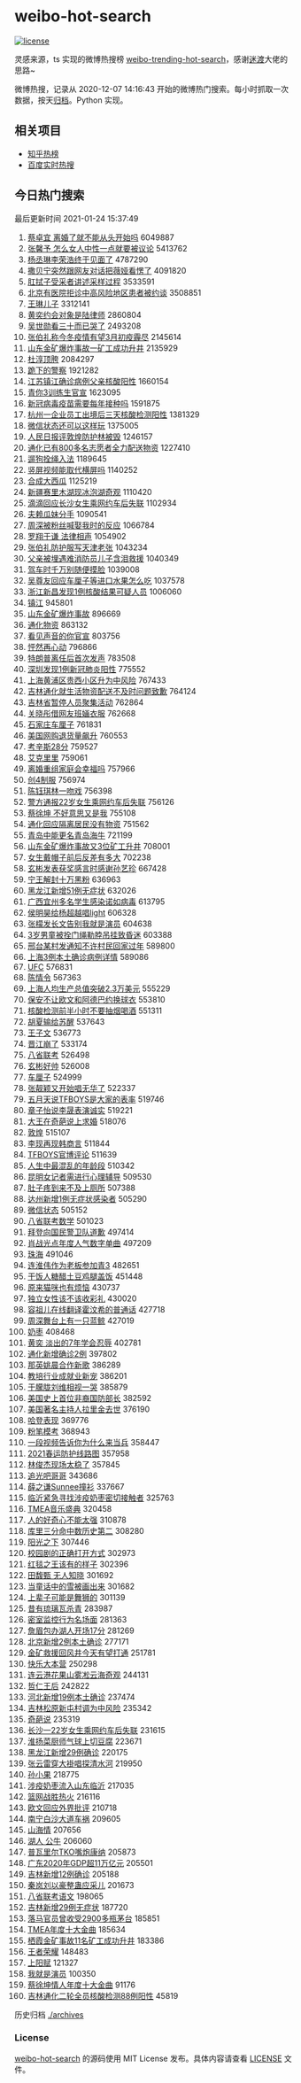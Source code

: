 # weibo-hot-search

[![license](https://img.shields.io/github/license/Arrackisarookie/weibo-hot-search)](https://github.com/Arrackisarookie/weibo-hot-search/blob/master/LICENSE)

灵感来源，ts 实现的微博热搜榜 [weibo-trending-hot-search](https://github.com/justjavac/weibo-trending-hot-search)，感谢[迷渡](https://github.com/justjavac)大佬的思路~

微博热搜，记录从 2020-12-07 14:16:43 开始的微博热门搜索。每小时抓取一次数据，按天[归档](./archives)。Python 实现。

## 相关项目
+ [知乎热榜](https://github.com/Arrackisarookie/zhihu-top-search)
+ [百度实时热搜](https://github.com/Arrackisarookie/baidu-hot-search)

## 今日热门搜索

<!-- Rank Begin -->

最后更新时间 2021-01-24 15:37:49

1. [蔡卓宜 离婚了就不能从头开始吗](https://s.weibo.com/weibo?q=%E8%94%A1%E5%8D%93%E5%AE%9C%20%E7%A6%BB%E5%A9%9A%E4%BA%86%E5%B0%B1%E4%B8%8D%E8%83%BD%E4%BB%8E%E5%A4%B4%E5%BC%80%E5%A7%8B%E5%90%97&Refer=top) 6049887
1. [张馨予 怎么女人中性一点就要被议论](https://s.weibo.com/weibo?q=%E5%BC%A0%E9%A6%A8%E4%BA%88%20%E6%80%8E%E4%B9%88%E5%A5%B3%E4%BA%BA%E4%B8%AD%E6%80%A7%E4%B8%80%E7%82%B9%E5%B0%B1%E8%A6%81%E8%A2%AB%E8%AE%AE%E8%AE%BA&Refer=top) 5413762
1. [杨丞琳李荣浩终于见面了](https://s.weibo.com/weibo?q=%23%E6%9D%A8%E4%B8%9E%E7%90%B3%E6%9D%8E%E8%8D%A3%E6%B5%A9%E7%BB%88%E4%BA%8E%E8%A7%81%E9%9D%A2%E4%BA%86%23&Refer=top) 4787290
1. [撒贝宁突然跟网友对话把薇娅看愣了](https://s.weibo.com/weibo?q=%23%E6%92%92%E8%B4%9D%E5%AE%81%E7%AA%81%E7%84%B6%E8%B7%9F%E7%BD%91%E5%8F%8B%E5%AF%B9%E8%AF%9D%E6%8A%8A%E8%96%87%E5%A8%85%E7%9C%8B%E6%84%A3%E4%BA%86%23&Refer=top) 4091820
1. [肛拭子受采者讲述采样过程](https://s.weibo.com/weibo?q=%23%E8%82%9B%E6%8B%AD%E5%AD%90%E5%8F%97%E9%87%87%E8%80%85%E8%AE%B2%E8%BF%B0%E9%87%87%E6%A0%B7%E8%BF%87%E7%A8%8B%23&Refer=top) 3533591
1. [北京有医院拒诊中高风险地区患者被约谈](https://s.weibo.com/weibo?q=%23%E5%8C%97%E4%BA%AC%E6%9C%89%E5%8C%BB%E9%99%A2%E6%8B%92%E8%AF%8A%E4%B8%AD%E9%AB%98%E9%A3%8E%E9%99%A9%E5%9C%B0%E5%8C%BA%E6%82%A3%E8%80%85%E8%A2%AB%E7%BA%A6%E8%B0%88%23&Refer=top) 3508851
1. [王琳儿子](https://s.weibo.com/weibo?q=%E7%8E%8B%E7%90%B3%E5%84%BF%E5%AD%90&Refer=top) 3312141
1. [黄奕约会对象是陆律师](https://s.weibo.com/weibo?q=%23%E9%BB%84%E5%A5%95%E7%BA%A6%E4%BC%9A%E5%AF%B9%E8%B1%A1%E6%98%AF%E9%99%86%E5%BE%8B%E5%B8%88%23&Refer=top) 2860804
1. [吴世勋看三十而已哭了](https://s.weibo.com/weibo?q=%23%E5%90%B4%E4%B8%96%E5%8B%8B%E7%9C%8B%E4%B8%89%E5%8D%81%E8%80%8C%E5%B7%B2%E5%93%AD%E4%BA%86%23&Refer=top) 2493208
1. [张伯礼称今冬疫情有望3月初疫霾尽](https://s.weibo.com/weibo?q=%23%E5%BC%A0%E4%BC%AF%E7%A4%BC%E7%A7%B0%E4%BB%8A%E5%86%AC%E7%96%AB%E6%83%85%E6%9C%89%E6%9C%9B3%E6%9C%88%E5%88%9D%E7%96%AB%E9%9C%BE%E5%B0%BD%23&Refer=top) 2145614
1. [山东金矿爆炸事故一矿工成功升井](https://s.weibo.com/weibo?q=%23%E5%B1%B1%E4%B8%9C%E9%87%91%E7%9F%BF%E7%88%86%E7%82%B8%E4%BA%8B%E6%95%85%E4%B8%80%E7%9F%BF%E5%B7%A5%E6%88%90%E5%8A%9F%E5%8D%87%E4%BA%95%23&Refer=top) 2135929
1. [杜淳顶胯](https://s.weibo.com/weibo?q=%23%E6%9D%9C%E6%B7%B3%E9%A1%B6%E8%83%AF%23&Refer=top) 2084297
1. [跪下的警察](https://s.weibo.com/weibo?q=%23%E8%B7%AA%E4%B8%8B%E7%9A%84%E8%AD%A6%E5%AF%9F%23&Refer=top) 1921282
1. [江苏镇江确诊病例父亲核酸阳性](https://s.weibo.com/weibo?q=%23%E6%B1%9F%E8%8B%8F%E9%95%87%E6%B1%9F%E7%A1%AE%E8%AF%8A%E7%97%85%E4%BE%8B%E7%88%B6%E4%BA%B2%E6%A0%B8%E9%85%B8%E9%98%B3%E6%80%A7%23&Refer=top) 1660154
1. [青你3训练生官宣](https://s.weibo.com/weibo?q=%23%E9%9D%92%E4%BD%A03%E8%AE%AD%E7%BB%83%E7%94%9F%E5%AE%98%E5%AE%A3%23&Refer=top) 1623095
1. [新冠病毒疫苗需要每年接种吗](https://s.weibo.com/weibo?q=%23%E6%96%B0%E5%86%A0%E7%97%85%E6%AF%92%E7%96%AB%E8%8B%97%E9%9C%80%E8%A6%81%E6%AF%8F%E5%B9%B4%E6%8E%A5%E7%A7%8D%E5%90%97%23&Refer=top) 1591875
1. [杭州一企业员工出境后三天核酸检测阳性](https://s.weibo.com/weibo?q=%23%E6%9D%AD%E5%B7%9E%E4%B8%80%E4%BC%81%E4%B8%9A%E5%91%98%E5%B7%A5%E5%87%BA%E5%A2%83%E5%90%8E%E4%B8%89%E5%A4%A9%E6%A0%B8%E9%85%B8%E6%A3%80%E6%B5%8B%E9%98%B3%E6%80%A7%23&Refer=top) 1381329
1. [微信状态还可以这样玩](https://s.weibo.com/weibo?q=%23%E5%BE%AE%E4%BF%A1%E7%8A%B6%E6%80%81%E8%BF%98%E5%8F%AF%E4%BB%A5%E8%BF%99%E6%A0%B7%E7%8E%A9%23&Refer=top) 1375005
1. [人民日报评敦煌防护林被毁](https://s.weibo.com/weibo?q=%23%E4%BA%BA%E6%B0%91%E6%97%A5%E6%8A%A5%E8%AF%84%E6%95%A6%E7%85%8C%E9%98%B2%E6%8A%A4%E6%9E%97%E8%A2%AB%E6%AF%81%23&Refer=top) 1246157
1. [通化已有800多名志愿者全力配送物资](https://s.weibo.com/weibo?q=%23%E9%80%9A%E5%8C%96%E5%B7%B2%E6%9C%89800%E5%A4%9A%E5%90%8D%E5%BF%97%E6%84%BF%E8%80%85%E5%85%A8%E5%8A%9B%E9%85%8D%E9%80%81%E7%89%A9%E8%B5%84%23&Refer=top) 1227410
1. [遛狗拴绳入法](https://s.weibo.com/weibo?q=%23%E9%81%9B%E7%8B%97%E6%8B%B4%E7%BB%B3%E5%85%A5%E6%B3%95%23&Refer=top) 1189645
1. [竖屏视频能取代横屏吗](https://s.weibo.com/weibo?q=%23%E7%AB%96%E5%B1%8F%E8%A7%86%E9%A2%91%E8%83%BD%E5%8F%96%E4%BB%A3%E6%A8%AA%E5%B1%8F%E5%90%97%23&Refer=top) 1140252
1. [合成大西瓜](https://s.weibo.com/weibo?q=%23%E5%90%88%E6%88%90%E5%A4%A7%E8%A5%BF%E7%93%9C%23&Refer=top) 1125219
1. [新疆赛里木湖现冰泡湖奇观](https://s.weibo.com/weibo?q=%23%E6%96%B0%E7%96%86%E8%B5%9B%E9%87%8C%E6%9C%A8%E6%B9%96%E7%8E%B0%E5%86%B0%E6%B3%A1%E6%B9%96%E5%A5%87%E8%A7%82%23&Refer=top) 1110420
1. [滴滴回应长沙女生乘网约车后失联](https://s.weibo.com/weibo?q=%23%E6%BB%B4%E6%BB%B4%E5%9B%9E%E5%BA%94%E9%95%BF%E6%B2%99%E5%A5%B3%E7%94%9F%E4%B9%98%E7%BD%91%E7%BA%A6%E8%BD%A6%E5%90%8E%E5%A4%B1%E8%81%94%23&Refer=top) 1102934
1. [夫赖瓜妹分手](https://s.weibo.com/weibo?q=%23%E5%A4%AB%E8%B5%96%E7%93%9C%E5%A6%B9%E5%88%86%E6%89%8B%23&Refer=top) 1090541
1. [周深被粉丝喊娶我时的反应](https://s.weibo.com/weibo?q=%23%E5%91%A8%E6%B7%B1%E8%A2%AB%E7%B2%89%E4%B8%9D%E5%96%8A%E5%A8%B6%E6%88%91%E6%97%B6%E7%9A%84%E5%8F%8D%E5%BA%94%23&Refer=top) 1066784
1. [罗翔于谦 法律相声](https://s.weibo.com/weibo?q=%E7%BD%97%E7%BF%94%E4%BA%8E%E8%B0%A6%20%E6%B3%95%E5%BE%8B%E7%9B%B8%E5%A3%B0&Refer=top) 1054902
1. [张伯礼防护服写天津老张](https://s.weibo.com/weibo?q=%23%E5%BC%A0%E4%BC%AF%E7%A4%BC%E9%98%B2%E6%8A%A4%E6%9C%8D%E5%86%99%E5%A4%A9%E6%B4%A5%E8%80%81%E5%BC%A0%23&Refer=top) 1043234
1. [父亲被埋遇难消防员儿子含泪救援](https://s.weibo.com/weibo?q=%23%E7%88%B6%E4%BA%B2%E8%A2%AB%E5%9F%8B%E9%81%87%E9%9A%BE%E6%B6%88%E9%98%B2%E5%91%98%E5%84%BF%E5%AD%90%E5%90%AB%E6%B3%AA%E6%95%91%E6%8F%B4%23&Refer=top) 1040349
1. [驾车时千万别随便摸脸](https://s.weibo.com/weibo?q=%23%E9%A9%BE%E8%BD%A6%E6%97%B6%E5%8D%83%E4%B8%87%E5%88%AB%E9%9A%8F%E4%BE%BF%E6%91%B8%E8%84%B8%23&Refer=top) 1039008
1. [吴尊友回应车厘子等进口水果怎么吃](https://s.weibo.com/weibo?q=%23%E5%90%B4%E5%B0%8A%E5%8F%8B%E5%9B%9E%E5%BA%94%E8%BD%A6%E5%8E%98%E5%AD%90%E7%AD%89%E8%BF%9B%E5%8F%A3%E6%B0%B4%E6%9E%9C%E6%80%8E%E4%B9%88%E5%90%83%23&Refer=top) 1037578
1. [浙江新昌发现1例核酸结果可疑人员](https://s.weibo.com/weibo?q=%23%E6%B5%99%E6%B1%9F%E6%96%B0%E6%98%8C%E5%8F%91%E7%8E%B01%E4%BE%8B%E6%A0%B8%E9%85%B8%E7%BB%93%E6%9E%9C%E5%8F%AF%E7%96%91%E4%BA%BA%E5%91%98%23&Refer=top) 1006060
1. [镇江](https://s.weibo.com/weibo?q=%E9%95%87%E6%B1%9F&Refer=top) 945801
1. [山东金矿爆炸事故](https://s.weibo.com/weibo?q=%E5%B1%B1%E4%B8%9C%E9%87%91%E7%9F%BF%E7%88%86%E7%82%B8%E4%BA%8B%E6%95%85&Refer=top) 896669
1. [通化物资](https://s.weibo.com/weibo?q=%E9%80%9A%E5%8C%96%E7%89%A9%E8%B5%84&Refer=top) 863132
1. [看见声音的你官宣](https://s.weibo.com/weibo?q=%23%E7%9C%8B%E8%A7%81%E5%A3%B0%E9%9F%B3%E7%9A%84%E4%BD%A0%E5%AE%98%E5%AE%A3%23&Refer=top) 803756
1. [怦然再心动](https://s.weibo.com/weibo?q=%E6%80%A6%E7%84%B6%E5%86%8D%E5%BF%83%E5%8A%A8&Refer=top) 796866
1. [特朗普离任后首次发声](https://s.weibo.com/weibo?q=%23%E7%89%B9%E6%9C%97%E6%99%AE%E7%A6%BB%E4%BB%BB%E5%90%8E%E9%A6%96%E6%AC%A1%E5%8F%91%E5%A3%B0%23&Refer=top) 783508
1. [深圳发现1例新冠肺炎阳性](https://s.weibo.com/weibo?q=%23%E6%B7%B1%E5%9C%B3%E5%8F%91%E7%8E%B01%E4%BE%8B%E6%96%B0%E5%86%A0%E8%82%BA%E7%82%8E%E9%98%B3%E6%80%A7%23&Refer=top) 775552
1. [上海黄浦区贵西小区升为中风险](https://s.weibo.com/weibo?q=%23%E4%B8%8A%E6%B5%B7%E9%BB%84%E6%B5%A6%E5%8C%BA%E8%B4%B5%E8%A5%BF%E5%B0%8F%E5%8C%BA%E5%8D%87%E4%B8%BA%E4%B8%AD%E9%A3%8E%E9%99%A9%23&Refer=top) 767433
1. [吉林通化就生活物资配送不及时问题致歉](https://s.weibo.com/weibo?q=%23%E5%90%89%E6%9E%97%E9%80%9A%E5%8C%96%E5%B0%B1%E7%94%9F%E6%B4%BB%E7%89%A9%E8%B5%84%E9%85%8D%E9%80%81%E4%B8%8D%E5%8F%8A%E6%97%B6%E9%97%AE%E9%A2%98%E8%87%B4%E6%AD%89%23&Refer=top) 764124
1. [吉林省暂停人员聚集活动](https://s.weibo.com/weibo?q=%23%E5%90%89%E6%9E%97%E7%9C%81%E6%9A%82%E5%81%9C%E4%BA%BA%E5%91%98%E8%81%9A%E9%9B%86%E6%B4%BB%E5%8A%A8%23&Refer=top) 762864
1. [关晓彤借网友班婳衣服](https://s.weibo.com/weibo?q=%23%E5%85%B3%E6%99%93%E5%BD%A4%E5%80%9F%E7%BD%91%E5%8F%8B%E7%8F%AD%E5%A9%B3%E8%A1%A3%E6%9C%8D%23&Refer=top) 762668
1. [石家庄车厘子](https://s.weibo.com/weibo?q=%E7%9F%B3%E5%AE%B6%E5%BA%84%E8%BD%A6%E5%8E%98%E5%AD%90&Refer=top) 761831
1. [美国网购退货量飙升](https://s.weibo.com/weibo?q=%23%E7%BE%8E%E5%9B%BD%E7%BD%91%E8%B4%AD%E9%80%80%E8%B4%A7%E9%87%8F%E9%A3%99%E5%8D%87%23&Refer=top) 760553
1. [考辛斯28分](https://s.weibo.com/weibo?q=%E8%80%83%E8%BE%9B%E6%96%AF28%E5%88%86&Refer=top) 759527
1. [艾克里里](https://s.weibo.com/weibo?q=%E8%89%BE%E5%85%8B%E9%87%8C%E9%87%8C&Refer=top) 759061
1. [离婚重组家庭会幸福吗](https://s.weibo.com/weibo?q=%23%E7%A6%BB%E5%A9%9A%E9%87%8D%E7%BB%84%E5%AE%B6%E5%BA%AD%E4%BC%9A%E5%B9%B8%E7%A6%8F%E5%90%97%23&Refer=top) 757966
1. [创4制服](https://s.weibo.com/weibo?q=%23%E5%88%9B4%E5%88%B6%E6%9C%8D%23&Refer=top) 756974
1. [陈钰琪林一吻戏](https://s.weibo.com/weibo?q=%23%E9%99%88%E9%92%B0%E7%90%AA%E6%9E%97%E4%B8%80%E5%90%BB%E6%88%8F%23&Refer=top) 756398
1. [警方通报22岁女生乘网约车后失联](https://s.weibo.com/weibo?q=%23%E8%AD%A6%E6%96%B9%E9%80%9A%E6%8A%A522%E5%B2%81%E5%A5%B3%E7%94%9F%E4%B9%98%E7%BD%91%E7%BA%A6%E8%BD%A6%E5%90%8E%E5%A4%B1%E8%81%94%23&Refer=top) 756126
1. [蔡徐坤 不好意思又是我](https://s.weibo.com/weibo?q=%E8%94%A1%E5%BE%90%E5%9D%A4%20%E4%B8%8D%E5%A5%BD%E6%84%8F%E6%80%9D%E5%8F%88%E6%98%AF%E6%88%91&Refer=top) 755108
1. [通化回应隔离居民没有物资](https://s.weibo.com/weibo?q=%23%E9%80%9A%E5%8C%96%E5%9B%9E%E5%BA%94%E9%9A%94%E7%A6%BB%E5%B1%85%E6%B0%91%E6%B2%A1%E6%9C%89%E7%89%A9%E8%B5%84%23&Refer=top) 751562
1. [青岛中能更名青岛海牛](https://s.weibo.com/weibo?q=%E9%9D%92%E5%B2%9B%E4%B8%AD%E8%83%BD%E6%9B%B4%E5%90%8D%E9%9D%92%E5%B2%9B%E6%B5%B7%E7%89%9B&Refer=top) 721199
1. [山东金矿爆炸事故又3位矿工升井](https://s.weibo.com/weibo?q=%23%E5%B1%B1%E4%B8%9C%E9%87%91%E7%9F%BF%E7%88%86%E7%82%B8%E4%BA%8B%E6%95%85%E5%8F%883%E4%BD%8D%E7%9F%BF%E5%B7%A5%E5%8D%87%E4%BA%95%23&Refer=top) 708001
1. [女生戴帽子前后反差有多大](https://s.weibo.com/weibo?q=%E5%A5%B3%E7%94%9F%E6%88%B4%E5%B8%BD%E5%AD%90%E5%89%8D%E5%90%8E%E5%8F%8D%E5%B7%AE%E6%9C%89%E5%A4%9A%E5%A4%A7&Refer=top) 702238
1. [玄彬发表获奖感言时感谢孙艺珍](https://s.weibo.com/weibo?q=%E7%8E%84%E5%BD%AC%E5%8F%91%E8%A1%A8%E8%8E%B7%E5%A5%96%E6%84%9F%E8%A8%80%E6%97%B6%E6%84%9F%E8%B0%A2%E5%AD%99%E8%89%BA%E7%8F%8D&Refer=top) 667428
1. [宁王解封十万黑粉](https://s.weibo.com/weibo?q=%23%E5%AE%81%E7%8E%8B%E8%A7%A3%E5%B0%81%E5%8D%81%E4%B8%87%E9%BB%91%E7%B2%89%23&Refer=top) 636963
1. [黑龙江新增51例无症状](https://s.weibo.com/weibo?q=%23%E9%BB%91%E9%BE%99%E6%B1%9F%E6%96%B0%E5%A2%9E51%E4%BE%8B%E6%97%A0%E7%97%87%E7%8A%B6%23&Refer=top) 632026
1. [广西宜州多名学生感染诺如病毒](https://s.weibo.com/weibo?q=%23%E5%B9%BF%E8%A5%BF%E5%AE%9C%E5%B7%9E%E5%A4%9A%E5%90%8D%E5%AD%A6%E7%94%9F%E6%84%9F%E6%9F%93%E8%AF%BA%E5%A6%82%E7%97%85%E6%AF%92%23&Refer=top) 613795
1. [侯明昊给杨超越唱light](https://s.weibo.com/weibo?q=%23%E4%BE%AF%E6%98%8E%E6%98%8A%E7%BB%99%E6%9D%A8%E8%B6%85%E8%B6%8A%E5%94%B1light%23&Refer=top) 606328
1. [张檬发长文告别我就是演员](https://s.weibo.com/weibo?q=%23%E5%BC%A0%E6%AA%AC%E5%8F%91%E9%95%BF%E6%96%87%E5%91%8A%E5%88%AB%E6%88%91%E5%B0%B1%E6%98%AF%E6%BC%94%E5%91%98%23&Refer=top) 604638
1. [3岁男童被拴门绳勒脖吊挂致昏迷](https://s.weibo.com/weibo?q=%233%E5%B2%81%E7%94%B7%E7%AB%A5%E8%A2%AB%E6%8B%B4%E9%97%A8%E7%BB%B3%E5%8B%92%E8%84%96%E5%90%8A%E6%8C%82%E8%87%B4%E6%98%8F%E8%BF%B7%23&Refer=top) 603388
1. [邢台某村发通知不许村民回家过年](https://s.weibo.com/weibo?q=%23%E9%82%A2%E5%8F%B0%E6%9F%90%E6%9D%91%E5%8F%91%E9%80%9A%E7%9F%A5%E4%B8%8D%E8%AE%B8%E6%9D%91%E6%B0%91%E5%9B%9E%E5%AE%B6%E8%BF%87%E5%B9%B4%23&Refer=top) 589800
1. [上海3例本土确诊病例详情](https://s.weibo.com/weibo?q=%E4%B8%8A%E6%B5%B73%E4%BE%8B%E6%9C%AC%E5%9C%9F%E7%A1%AE%E8%AF%8A%E7%97%85%E4%BE%8B%E8%AF%A6%E6%83%85&Refer=top) 589086
1. [UFC](https://s.weibo.com/weibo?q=UFC&Refer=top) 576831
1. [陈情令](https://s.weibo.com/weibo?q=%E9%99%88%E6%83%85%E4%BB%A4&Refer=top) 567363
1. [上海人均生产总值突破2.3万美元](https://s.weibo.com/weibo?q=%23%E4%B8%8A%E6%B5%B7%E4%BA%BA%E5%9D%87%E7%94%9F%E4%BA%A7%E6%80%BB%E5%80%BC%E7%AA%81%E7%A0%B42.3%E4%B8%87%E7%BE%8E%E5%85%83%23&Refer=top) 555229
1. [保安不让欧文和阿德巴约换球衣](https://s.weibo.com/weibo?q=%E4%BF%9D%E5%AE%89%E4%B8%8D%E8%AE%A9%E6%AC%A7%E6%96%87%E5%92%8C%E9%98%BF%E5%BE%B7%E5%B7%B4%E7%BA%A6%E6%8D%A2%E7%90%83%E8%A1%A3&Refer=top) 553810
1. [核酸检测前半小时不要抽烟喝酒](https://s.weibo.com/weibo?q=%23%E6%A0%B8%E9%85%B8%E6%A3%80%E6%B5%8B%E5%89%8D%E5%8D%8A%E5%B0%8F%E6%97%B6%E4%B8%8D%E8%A6%81%E6%8A%BD%E7%83%9F%E5%96%9D%E9%85%92%23&Refer=top) 551311
1. [胡夏输给苏醒](https://s.weibo.com/weibo?q=%23%E8%83%A1%E5%A4%8F%E8%BE%93%E7%BB%99%E8%8B%8F%E9%86%92%23&Refer=top) 537643
1. [王子文](https://s.weibo.com/weibo?q=%E7%8E%8B%E5%AD%90%E6%96%87&Refer=top) 536773
1. [晋江崩了](https://s.weibo.com/weibo?q=%23%E6%99%8B%E6%B1%9F%E5%B4%A9%E4%BA%86%23&Refer=top) 533174
1. [八省联考](https://s.weibo.com/weibo?q=%23%E5%85%AB%E7%9C%81%E8%81%94%E8%80%83%23&Refer=top) 526498
1. [玄彬好帅](https://s.weibo.com/weibo?q=%23%E7%8E%84%E5%BD%AC%E5%A5%BD%E5%B8%85%23&Refer=top) 526008
1. [车厘子](https://s.weibo.com/weibo?q=%E8%BD%A6%E5%8E%98%E5%AD%90&Refer=top) 524999
1. [张靓颖又开始唱无华了](https://s.weibo.com/weibo?q=%23%E5%BC%A0%E9%9D%93%E9%A2%96%E5%8F%88%E5%BC%80%E5%A7%8B%E5%94%B1%E6%97%A0%E5%8D%8E%E4%BA%86%23&Refer=top) 522337
1. [五月天说TFBOYS是大家的表率](https://s.weibo.com/weibo?q=%23%E4%BA%94%E6%9C%88%E5%A4%A9%E8%AF%B4TFBOYS%E6%98%AF%E5%A4%A7%E5%AE%B6%E7%9A%84%E8%A1%A8%E7%8E%87%23&Refer=top) 519746
1. [章子怡说李晟表演诚实](https://s.weibo.com/weibo?q=%23%E7%AB%A0%E5%AD%90%E6%80%A1%E8%AF%B4%E6%9D%8E%E6%99%9F%E8%A1%A8%E6%BC%94%E8%AF%9A%E5%AE%9E%23&Refer=top) 519221
1. [大王在奇葩说上求婚](https://s.weibo.com/weibo?q=%23%E5%A4%A7%E7%8E%8B%E5%9C%A8%E5%A5%87%E8%91%A9%E8%AF%B4%E4%B8%8A%E6%B1%82%E5%A9%9A%23&Refer=top) 518076
1. [敦煌](https://s.weibo.com/weibo?q=%23%E6%95%A6%E7%85%8C%23&Refer=top) 515107
1. [李现再现韩商言](https://s.weibo.com/weibo?q=%23%E6%9D%8E%E7%8E%B0%E5%86%8D%E7%8E%B0%E9%9F%A9%E5%95%86%E8%A8%80%23&Refer=top) 511844
1. [TFBOYS官博评论](https://s.weibo.com/weibo?q=%23TFBOYS%E5%AE%98%E5%8D%9A%E8%AF%84%E8%AE%BA%23&Refer=top) 511639
1. [人生中最混乱的年龄段](https://s.weibo.com/weibo?q=%23%E4%BA%BA%E7%94%9F%E4%B8%AD%E6%9C%80%E6%B7%B7%E4%B9%B1%E7%9A%84%E5%B9%B4%E9%BE%84%E6%AE%B5%23&Refer=top) 510342
1. [昆明女记者需进行心理辅导](https://s.weibo.com/weibo?q=%23%E6%98%86%E6%98%8E%E5%A5%B3%E8%AE%B0%E8%80%85%E9%9C%80%E8%BF%9B%E8%A1%8C%E5%BF%83%E7%90%86%E8%BE%85%E5%AF%BC%23&Refer=top) 509530
1. [肚子疼到来不及上厕所](https://s.weibo.com/weibo?q=%23%E8%82%9A%E5%AD%90%E7%96%BC%E5%88%B0%E6%9D%A5%E4%B8%8D%E5%8F%8A%E4%B8%8A%E5%8E%95%E6%89%80%23&Refer=top) 507388
1. [达州新增1例无症状感染者](https://s.weibo.com/weibo?q=%E8%BE%BE%E5%B7%9E%E6%96%B0%E5%A2%9E1%E4%BE%8B%E6%97%A0%E7%97%87%E7%8A%B6%E6%84%9F%E6%9F%93%E8%80%85&Refer=top) 505290
1. [微信状态](https://s.weibo.com/weibo?q=%E5%BE%AE%E4%BF%A1%E7%8A%B6%E6%80%81&Refer=top) 505152
1. [八省联考数学](https://s.weibo.com/weibo?q=%E5%85%AB%E7%9C%81%E8%81%94%E8%80%83%E6%95%B0%E5%AD%A6&Refer=top) 501023
1. [拜登向国民警卫队道歉](https://s.weibo.com/weibo?q=%E6%8B%9C%E7%99%BB%E5%90%91%E5%9B%BD%E6%B0%91%E8%AD%A6%E5%8D%AB%E9%98%9F%E9%81%93%E6%AD%89&Refer=top) 497414
1. [肖战光点年度人气数字单曲](https://s.weibo.com/weibo?q=%23%E8%82%96%E6%88%98%E5%85%89%E7%82%B9%E5%B9%B4%E5%BA%A6%E4%BA%BA%E6%B0%94%E6%95%B0%E5%AD%97%E5%8D%95%E6%9B%B2%23&Refer=top) 497209
1. [珠海](https://s.weibo.com/weibo?q=%E7%8F%A0%E6%B5%B7&Refer=top) 491046
1. [连淮伟作为老板参加青3](https://s.weibo.com/weibo?q=%23%E8%BF%9E%E6%B7%AE%E4%BC%9F%E4%BD%9C%E4%B8%BA%E8%80%81%E6%9D%BF%E5%8F%82%E5%8A%A0%E9%9D%923%23&Refer=top) 482651
1. [干饭人糖醋土豆鸡腿盖饭](https://s.weibo.com/weibo?q=%23%E5%B9%B2%E9%A5%AD%E4%BA%BA%E7%B3%96%E9%86%8B%E5%9C%9F%E8%B1%86%E9%B8%A1%E8%85%BF%E7%9B%96%E9%A5%AD%23&Refer=top) 451448
1. [原来猫咪也有烦恼](https://s.weibo.com/weibo?q=%23%E5%8E%9F%E6%9D%A5%E7%8C%AB%E5%92%AA%E4%B9%9F%E6%9C%89%E7%83%A6%E6%81%BC%23&Refer=top) 430737
1. [独立女性该不该收彩礼](https://s.weibo.com/weibo?q=%23%E7%8B%AC%E7%AB%8B%E5%A5%B3%E6%80%A7%E8%AF%A5%E4%B8%8D%E8%AF%A5%E6%94%B6%E5%BD%A9%E7%A4%BC%23&Refer=top) 430020
1. [容祖儿在线翻译霍汶希的普通话](https://s.weibo.com/weibo?q=%23%E5%AE%B9%E7%A5%96%E5%84%BF%E5%9C%A8%E7%BA%BF%E7%BF%BB%E8%AF%91%E9%9C%8D%E6%B1%B6%E5%B8%8C%E7%9A%84%E6%99%AE%E9%80%9A%E8%AF%9D%23&Refer=top) 427718
1. [周深舞台上有一只蓝鲸](https://s.weibo.com/weibo?q=%23%E5%91%A8%E6%B7%B1%E8%88%9E%E5%8F%B0%E4%B8%8A%E6%9C%89%E4%B8%80%E5%8F%AA%E8%93%9D%E9%B2%B8%23&Refer=top) 427019
1. [奶枣](https://s.weibo.com/weibo?q=%E5%A5%B6%E6%9E%A3&Refer=top) 408468
1. [黄奕 淡出的7年学会忍辱](https://s.weibo.com/weibo?q=%E9%BB%84%E5%A5%95%20%E6%B7%A1%E5%87%BA%E7%9A%847%E5%B9%B4%E5%AD%A6%E4%BC%9A%E5%BF%8D%E8%BE%B1&Refer=top) 402781
1. [通化新增确诊2例](https://s.weibo.com/weibo?q=%23%E9%80%9A%E5%8C%96%E6%96%B0%E5%A2%9E%E7%A1%AE%E8%AF%8A2%E4%BE%8B%23&Refer=top) 397802
1. [那英姚晨合作新歌](https://s.weibo.com/weibo?q=%23%E9%82%A3%E8%8B%B1%E5%A7%9A%E6%99%A8%E5%90%88%E4%BD%9C%E6%96%B0%E6%AD%8C%23&Refer=top) 386289
1. [教培行业成就业新宠](https://s.weibo.com/weibo?q=%23%E6%95%99%E5%9F%B9%E8%A1%8C%E4%B8%9A%E6%88%90%E5%B0%B1%E4%B8%9A%E6%96%B0%E5%AE%A0%23&Refer=top) 386201
1. [于朦胧刘维相视一哭](https://s.weibo.com/weibo?q=%23%E4%BA%8E%E6%9C%A6%E8%83%A7%E5%88%98%E7%BB%B4%E7%9B%B8%E8%A7%86%E4%B8%80%E5%93%AD%23&Refer=top) 385879
1. [美国史上首位非裔国防部长](https://s.weibo.com/weibo?q=%E7%BE%8E%E5%9B%BD%E5%8F%B2%E4%B8%8A%E9%A6%96%E4%BD%8D%E9%9D%9E%E8%A3%94%E5%9B%BD%E9%98%B2%E9%83%A8%E9%95%BF&Refer=top) 382592
1. [美国著名主持人拉里金去世](https://s.weibo.com/weibo?q=%23%E7%BE%8E%E5%9B%BD%E8%91%97%E5%90%8D%E4%B8%BB%E6%8C%81%E4%BA%BA%E6%8B%89%E9%87%8C%E9%87%91%E5%8E%BB%E4%B8%96%23&Refer=top) 376190
1. [哈登表现](https://s.weibo.com/weibo?q=%E5%93%88%E7%99%BB%E8%A1%A8%E7%8E%B0&Refer=top) 369776
1. [粉笔模考](https://s.weibo.com/weibo?q=%E7%B2%89%E7%AC%94%E6%A8%A1%E8%80%83&Refer=top) 368943
1. [一段视频告诉你为什么来当兵](https://s.weibo.com/weibo?q=%23%E4%B8%80%E6%AE%B5%E8%A7%86%E9%A2%91%E5%91%8A%E8%AF%89%E4%BD%A0%E4%B8%BA%E4%BB%80%E4%B9%88%E6%9D%A5%E5%BD%93%E5%85%B5%23&Refer=top) 358447
1. [2021春运防护线路图](https://s.weibo.com/weibo?q=%232021%E6%98%A5%E8%BF%90%E9%98%B2%E6%8A%A4%E7%BA%BF%E8%B7%AF%E5%9B%BE%23&Refer=top) 357958
1. [林俊杰现场太稳了](https://s.weibo.com/weibo?q=%23%E6%9E%97%E4%BF%8A%E6%9D%B0%E7%8E%B0%E5%9C%BA%E5%A4%AA%E7%A8%B3%E4%BA%86%23&Refer=top) 357845
1. [追光吧哥哥](https://s.weibo.com/weibo?q=%E8%BF%BD%E5%85%89%E5%90%A7%E5%93%A5%E5%93%A5&Refer=top) 343686
1. [薛之谦Sunnee撞衫](https://s.weibo.com/weibo?q=%23%E8%96%9B%E4%B9%8B%E8%B0%A6Sunnee%E6%92%9E%E8%A1%AB%23&Refer=top) 337667
1. [临沂紧急寻找涉疫奶枣密切接触者](https://s.weibo.com/weibo?q=%23%E4%B8%B4%E6%B2%82%E7%B4%A7%E6%80%A5%E5%AF%BB%E6%89%BE%E6%B6%89%E7%96%AB%E5%A5%B6%E6%9E%A3%E5%AF%86%E5%88%87%E6%8E%A5%E8%A7%A6%E8%80%85%23&Refer=top) 325763
1. [TMEA音乐盛典](https://s.weibo.com/weibo?q=TMEA%E9%9F%B3%E4%B9%90%E7%9B%9B%E5%85%B8&Refer=top) 320458
1. [人的好奇心不能太强](https://s.weibo.com/weibo?q=%23%E4%BA%BA%E7%9A%84%E5%A5%BD%E5%A5%87%E5%BF%83%E4%B8%8D%E8%83%BD%E5%A4%AA%E5%BC%BA%23&Refer=top) 310878
1. [库里三分命中数历史第二](https://s.weibo.com/weibo?q=%23%E5%BA%93%E9%87%8C%E4%B8%89%E5%88%86%E5%91%BD%E4%B8%AD%E6%95%B0%E5%8E%86%E5%8F%B2%E7%AC%AC%E4%BA%8C%23&Refer=top) 308280
1. [阳光之下](https://s.weibo.com/weibo?q=%23%E9%98%B3%E5%85%89%E4%B9%8B%E4%B8%8B%23&Refer=top) 307446
1. [校园剧的正确打开方式](https://s.weibo.com/weibo?q=%23%E6%A0%A1%E5%9B%AD%E5%89%A7%E7%9A%84%E6%AD%A3%E7%A1%AE%E6%89%93%E5%BC%80%E6%96%B9%E5%BC%8F%23&Refer=top) 302973
1. [红毯之王该有的样子](https://s.weibo.com/weibo?q=%23%E7%BA%A2%E6%AF%AF%E4%B9%8B%E7%8E%8B%E8%AF%A5%E6%9C%89%E7%9A%84%E6%A0%B7%E5%AD%90%23&Refer=top) 302396
1. [田馥甄 无人知晓](https://s.weibo.com/weibo?q=%E7%94%B0%E9%A6%A5%E7%94%84%20%E6%97%A0%E4%BA%BA%E7%9F%A5%E6%99%93&Refer=top) 301692
1. [当童话中的雪被画出来](https://s.weibo.com/weibo?q=%23%E5%BD%93%E7%AB%A5%E8%AF%9D%E4%B8%AD%E7%9A%84%E9%9B%AA%E8%A2%AB%E7%94%BB%E5%87%BA%E6%9D%A5%23&Refer=top) 301682
1. [上辈子可能是舞狮的](https://s.weibo.com/weibo?q=%23%E4%B8%8A%E8%BE%88%E5%AD%90%E5%8F%AF%E8%83%BD%E6%98%AF%E8%88%9E%E7%8B%AE%E7%9A%84%23&Refer=top) 301139
1. [昔有琉璃瓦杀青](https://s.weibo.com/weibo?q=%23%E6%98%94%E6%9C%89%E7%90%89%E7%92%83%E7%93%A6%E6%9D%80%E9%9D%92%23&Refer=top) 283987
1. [密室监控行为名场面](https://s.weibo.com/weibo?q=%23%E5%AF%86%E5%AE%A4%E7%9B%91%E6%8E%A7%E8%A1%8C%E4%B8%BA%E5%90%8D%E5%9C%BA%E9%9D%A2%23&Refer=top) 281363
1. [詹眉包办湖人开场17分](https://s.weibo.com/weibo?q=%E8%A9%B9%E7%9C%89%E5%8C%85%E5%8A%9E%E6%B9%96%E4%BA%BA%E5%BC%80%E5%9C%BA17%E5%88%86&Refer=top) 281269
1. [北京新增2例本土确诊](https://s.weibo.com/weibo?q=%23%E5%8C%97%E4%BA%AC%E6%96%B0%E5%A2%9E2%E4%BE%8B%E6%9C%AC%E5%9C%9F%E7%A1%AE%E8%AF%8A%23&Refer=top) 277171
1. [金矿救援回风井今天有望打通](https://s.weibo.com/weibo?q=%23%E9%87%91%E7%9F%BF%E6%95%91%E6%8F%B4%E5%9B%9E%E9%A3%8E%E4%BA%95%E4%BB%8A%E5%A4%A9%E6%9C%89%E6%9C%9B%E6%89%93%E9%80%9A%23&Refer=top) 251781
1. [快乐大本营](https://s.weibo.com/weibo?q=%E5%BF%AB%E4%B9%90%E5%A4%A7%E6%9C%AC%E8%90%A5&Refer=top) 250298
1. [连云港花果山雾凇云海奇观](https://s.weibo.com/weibo?q=%E8%BF%9E%E4%BA%91%E6%B8%AF%E8%8A%B1%E6%9E%9C%E5%B1%B1%E9%9B%BE%E5%87%87%E4%BA%91%E6%B5%B7%E5%A5%87%E8%A7%82&Refer=top) 244131
1. [哲仁王后](https://s.weibo.com/weibo?q=%E5%93%B2%E4%BB%81%E7%8E%8B%E5%90%8E&Refer=top) 242822
1. [河北新增19例本土确诊](https://s.weibo.com/weibo?q=%23%E6%B2%B3%E5%8C%97%E6%96%B0%E5%A2%9E19%E4%BE%8B%E6%9C%AC%E5%9C%9F%E7%A1%AE%E8%AF%8A%23&Refer=top) 237474
1. [吉林松原新屯村调为中风险](https://s.weibo.com/weibo?q=%23%E5%90%89%E6%9E%97%E6%9D%BE%E5%8E%9F%E6%96%B0%E5%B1%AF%E6%9D%91%E8%B0%83%E4%B8%BA%E4%B8%AD%E9%A3%8E%E9%99%A9%23&Refer=top) 235342
1. [奇葩说](https://s.weibo.com/weibo?q=%E5%A5%87%E8%91%A9%E8%AF%B4&Refer=top) 235319
1. [长沙一22岁女生乘网约车后失联](https://s.weibo.com/weibo?q=%23%E9%95%BF%E6%B2%99%E4%B8%8022%E5%B2%81%E5%A5%B3%E7%94%9F%E4%B9%98%E7%BD%91%E7%BA%A6%E8%BD%A6%E5%90%8E%E5%A4%B1%E8%81%94%23&Refer=top) 231615
1. [淮扬菜厨师气球上切豆腐](https://s.weibo.com/weibo?q=%23%E6%B7%AE%E6%89%AC%E8%8F%9C%E5%8E%A8%E5%B8%88%E6%B0%94%E7%90%83%E4%B8%8A%E5%88%87%E8%B1%86%E8%85%90%23&Refer=top) 223671
1. [黑龙江新增29例确诊](https://s.weibo.com/weibo?q=%23%E9%BB%91%E9%BE%99%E6%B1%9F%E6%96%B0%E5%A2%9E29%E4%BE%8B%E7%A1%AE%E8%AF%8A%23&Refer=top) 220175
1. [张云雷穿大褂唱探清水河](https://s.weibo.com/weibo?q=%23%E5%BC%A0%E4%BA%91%E9%9B%B7%E7%A9%BF%E5%A4%A7%E8%A4%82%E5%94%B1%E6%8E%A2%E6%B8%85%E6%B0%B4%E6%B2%B3%23&Refer=top) 219950
1. [孙小果](https://s.weibo.com/weibo?q=%E5%AD%99%E5%B0%8F%E6%9E%9C&Refer=top) 218775
1. [涉疫奶枣流入山东临沂](https://s.weibo.com/weibo?q=%23%E6%B6%89%E7%96%AB%E5%A5%B6%E6%9E%A3%E6%B5%81%E5%85%A5%E5%B1%B1%E4%B8%9C%E4%B8%B4%E6%B2%82%23&Refer=top) 217035
1. [篮网战胜热火](https://s.weibo.com/weibo?q=%E7%AF%AE%E7%BD%91%E6%88%98%E8%83%9C%E7%83%AD%E7%81%AB&Refer=top) 216116
1. [欧文回应外界批评](https://s.weibo.com/weibo?q=%E6%AC%A7%E6%96%87%E5%9B%9E%E5%BA%94%E5%A4%96%E7%95%8C%E6%89%B9%E8%AF%84&Refer=top) 210718
1. [南宁白沙大道车祸](https://s.weibo.com/weibo?q=%E5%8D%97%E5%AE%81%E7%99%BD%E6%B2%99%E5%A4%A7%E9%81%93%E8%BD%A6%E7%A5%B8&Refer=top) 209605
1. [山海情](https://s.weibo.com/weibo?q=%E5%B1%B1%E6%B5%B7%E6%83%85&Refer=top) 207656
1. [湖人 公牛](https://s.weibo.com/weibo?q=%E6%B9%96%E4%BA%BA%20%E5%85%AC%E7%89%9B&Refer=top) 206060
1. [普瓦里尔TKO嘴炮康纳](https://s.weibo.com/weibo?q=%E6%99%AE%E7%93%A6%E9%87%8C%E5%B0%94TKO%E5%98%B4%E7%82%AE%E5%BA%B7%E7%BA%B3&Refer=top) 205873
1. [广东2020年GDP超11万亿元](https://s.weibo.com/weibo?q=%23%E5%B9%BF%E4%B8%9C2020%E5%B9%B4GDP%E8%B6%8511%E4%B8%87%E4%BA%BF%E5%85%83%23&Refer=top) 205501
1. [吉林新增12例确诊](https://s.weibo.com/weibo?q=%23%E5%90%89%E6%9E%97%E6%96%B0%E5%A2%9E12%E4%BE%8B%E7%A1%AE%E8%AF%8A%23&Refer=top) 205188
1. [秦岚刘以豪整蛊应采儿](https://s.weibo.com/weibo?q=%23%E7%A7%A6%E5%B2%9A%E5%88%98%E4%BB%A5%E8%B1%AA%E6%95%B4%E8%9B%8A%E5%BA%94%E9%87%87%E5%84%BF%23&Refer=top) 201673
1. [八省联考语文](https://s.weibo.com/weibo?q=%E5%85%AB%E7%9C%81%E8%81%94%E8%80%83%E8%AF%AD%E6%96%87&Refer=top) 198065
1. [吉林新增29例无症状](https://s.weibo.com/weibo?q=%23%E5%90%89%E6%9E%97%E6%96%B0%E5%A2%9E29%E4%BE%8B%E6%97%A0%E7%97%87%E7%8A%B6%23&Refer=top) 187720
1. [落马官员曾收受2900多瓶茅台](https://s.weibo.com/weibo?q=%23%E8%90%BD%E9%A9%AC%E5%AE%98%E5%91%98%E6%9B%BE%E6%94%B6%E5%8F%972900%E5%A4%9A%E7%93%B6%E8%8C%85%E5%8F%B0%23&Refer=top) 185851
1. [TMEA年度十大金曲](https://s.weibo.com/weibo?q=TMEA%E5%B9%B4%E5%BA%A6%E5%8D%81%E5%A4%A7%E9%87%91%E6%9B%B2&Refer=top) 185634
1. [栖霞金矿事故11名矿工成功升井](https://s.weibo.com/weibo?q=%E6%A0%96%E9%9C%9E%E9%87%91%E7%9F%BF%E4%BA%8B%E6%95%8511%E5%90%8D%E7%9F%BF%E5%B7%A5%E6%88%90%E5%8A%9F%E5%8D%87%E4%BA%95&Refer=top) 183386
1. [王者荣耀](https://s.weibo.com/weibo?q=%E7%8E%8B%E8%80%85%E8%8D%A3%E8%80%80&Refer=top) 148483
1. [上阳赋](https://s.weibo.com/weibo?q=%E4%B8%8A%E9%98%B3%E8%B5%8B&Refer=top) 121327
1. [我就是演员](https://s.weibo.com/weibo?q=%E6%88%91%E5%B0%B1%E6%98%AF%E6%BC%94%E5%91%98&Refer=top) 100350
1. [蔡徐坤情人年度十大金曲](https://s.weibo.com/weibo?q=%23%E8%94%A1%E5%BE%90%E5%9D%A4%E6%83%85%E4%BA%BA%E5%B9%B4%E5%BA%A6%E5%8D%81%E5%A4%A7%E9%87%91%E6%9B%B2%23&Refer=top) 91176
1. [吉林通化二轮全员核酸检测88例阳性](https://s.weibo.com/weibo?q=%23%E5%90%89%E6%9E%97%E9%80%9A%E5%8C%96%E4%BA%8C%E8%BD%AE%E5%85%A8%E5%91%98%E6%A0%B8%E9%85%B8%E6%A3%80%E6%B5%8B88%E4%BE%8B%E9%98%B3%E6%80%A7%23&Refer=top) 45819
<!-- Rank End -->

历史归档 [./archives](./archives)

### License

[weibo-hot-search](https://github.com/Arrackisarookie/weibo-hot-search) 的源码使用 MIT License 发布。具体内容请查看 [LICENSE](./LICENSE) 文件。
